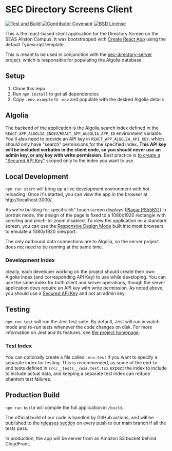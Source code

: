 # SEC Directory Screens Client

[![Test and Build](https://github.com/seas-computing/sec-directory-client/actions/workflows/test-build.yml/badge.svg)](https://github.com/seas-computing/sec-directory-client/actions/workflows/test-build.yml)
[![Contributor Covenant](https://img.shields.io/badge/Contributor%20Covenant-v1.4%20adopted-ff69b4.svg)](CODE_OF_CONDUCT.md)
[![BSD License](https://img.shields.io/github/license/seas-computing/mark-one)](LICENSE)

This is the react-based client application for the Directory Screen on the SEAS Allston Campus. It was bootstrapped with [Create React App][cra] using the default Typescript template.

This is meant to be used in conjunction with the [sec-directory-server][server] project, which is responsible for populating the Algolia database.

## Setup

1. Clone this repo
2. Run `npm install` to get all dependencies
3. Copy `.env.example` to `.env` and populate with the desired Algolia details

## Algolia

The backend of the application is the Algolia search index defined in the `REACT_APP_ALGOLIA_INDEX`/`REACT_APP_ALGOLIA_APP_ID` environment variable. You'll also need to provide an API key in `REACT_APP_ALGOLIA_API_KEY`, which should only have "search" permissions for the specified index. **This API key will be included verbatim in the client code, so you should never use an admin key, or any key with write permission.** Best practice is [to create a "Secured API Key"][api-key] scoped only to the index you want to use.

## Local Development

`npm run start` will bring up a live development environment with hot-reloading. Once it's started, you can view the app in the browser at http://localhost:3000/.

As we're building for specific 55" touch screen displays ([Planar PS5561T][planar]) in portrait mode, the design of the page is fixed to a 1080x1920 rectangle with scrolling and pinch-to-zoom disabled. To view the application on a standard screen, you can use the [Responsive Design Mode][rdm] built into most browsers to emulate a 1080x1920 viewport.

The only outbound data connections are to Algolia, so the server project does not need to be running at the same time.

### Development Index

Ideally, each developer working on the project should create their own Algolia index (and corresponding API Key) to use while developing. You can use the same index for both client and server operations, though the server application does require an API key with write permission. As noted above, you should use a [Secured API Key][api-key] and not an admin key.

## Testing

`npm run test` will run the Jest test suite. By default, Jest will run in watch mode and re-run tests whenever the code changes on disk. For more information on Jest and its features, see [the project homepage][jest].

### Test Index

You can optionally create a file called `.env.test` if you want to specify a separate index for testing. This is recommended, as some of the end-to-end tests defined in `src/__tests__/e2e.test.tsx` expect the index to include to include actual data, and keeping a separate test index can reduce phantom test failures.

## Production Build

`npm run build` will compile the full application in `/build`.

The official build of our code is handled by GitHub actions, and will be published to the [releases section][releases] on every push to our main branch if all the tests pass.

In production, the app will be server from an Amazon S3 bucket behind CloudFront.

[cra]: https://create-react-app.dev/
[server]: https://github.com/seas-computing/sec-directory-server
[api-key]: https://www.algolia.com/doc/guides/security/api-keys/#secured-api-keys
[planar]: https://www.planar.com/products/large-format-displays/ps4k/planar-ps5561t/
[rdm]: https://developer.mozilla.org/en-US/docs/Tools/Responsive_Design_Mode
[jest]: https://jestjs.io/
[rtl]: https://testing-library.com/docs/react-testing-library/intro/
[releases]: https://github.com/seas-computing/sec-directory-client/releases
